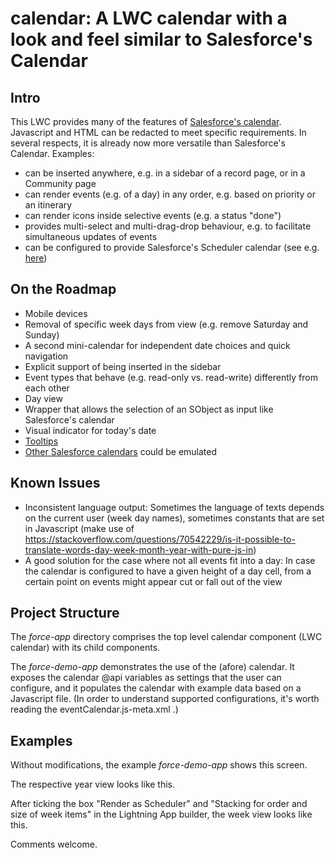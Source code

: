 # calendar: A LWC calendar with a look and feel similar to Salesforce's Calendar

## Intro

This LWC provides many of the features of [Salesforce's calendar](https://help.salesforce.com/s/articleView?id=sf.calendar_create_examples.htm&type=5). Javascript and HTML can be redacted to meet specific requirements. In several respects, it is already now more versatile than Salesforce's Calendar. Examples:

- can be inserted anywhere, e.g. in a sidebar of a record page, or in a Community page
- can render events (e.g. of a day) in any order, e.g. based on priority or an itinerary
- can render icons inside selective events (e.g. a status "done")
- provides multi-select and multi-drag-drop behaviour, e.g. to facilitate simultaneous updates of events
- can be configured to provide Salesforce's Scheduler calendar (see e.g. [here](https://help.salesforce.com/s/articleView?id=platform.ls_read_salesforce_calendar.htm&type=5))

## On the Roadmap

- Mobile devices
- Removal of specific week days from view (e.g. remove Saturday and Sunday)
- A second mini-calendar for independent date choices and quick navigation
- Explicit support of being inserted in the sidebar
- Event types that behave (e.g. read-only vs. read-write) differently from each other
- Day view
- Wrapper that allows the selection of an SObject as input like Salesforce's calendar
- Visual indicator for today's date
- [Tooltips](https://www.lightningdesignsystem.com/components/tooltips/)
- [Other Salesforce calendars](https://help.salesforce.com/s/articleView?id=service.pfs_view_calendar.htm&type=5) could be emulated

## Known Issues

- Inconsistent language output: Sometimes the language of texts depends on the current user (week day names), sometimes constants that are set in Javascript (make use of https://stackoverflow.com/questions/70542229/is-it-possible-to-translate-words-day-week-month-year-with-pure-js-in)
- A good solution for the case where not all events fit into a day: In case the calendar is configured to have a given height of a day cell, from a certain point on events might appear cut or fall out of the view

## Project Structure

The _force-app_ directory comprises the top level calendar component (LWC calendar) with its child components.

The _force-demo-app_ demonstrates the use of the (afore) calendar. It exposes the calendar @api variables as settings that
the user can configure, and it populates the calendar with example data based on a Javascript file. (In order to understand 
supported configurations, it's worth reading the eventCalendar.js-meta.xml .)

## Examples

Without modifications, the example _force-demo-app_ shows this screen.

The respective year view looks like this.

After ticking the box "Render as Scheduler" and "Stacking for order and size of week items" in the Lightning App builder, the week view looks like this.



Comments welcome.
